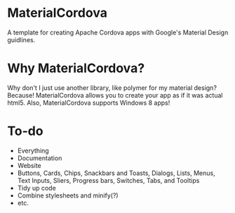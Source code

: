 # MaterialCordova
A template for creating Apache Cordova apps with Google's Material Design guidlines.
# Why MaterialCordova?
Why don't I just use another library, like polymer for my material design? 
Because! MaterialCordova allows you to create your app as if it was actual html5. Also, MaterialCordova supports Windows 8 apps!
# To-do
* Everything
* Documentation
* Website
* Buttons, Cards, Chips, Snackbars and Toasts, Dialogs, Lists, Menus, Text Inputs, Sliers, Progress bars, Switches, Tabs, and Tooltips
* Tidy up code
* Combine stylesheets and minify(?)
* etc.
